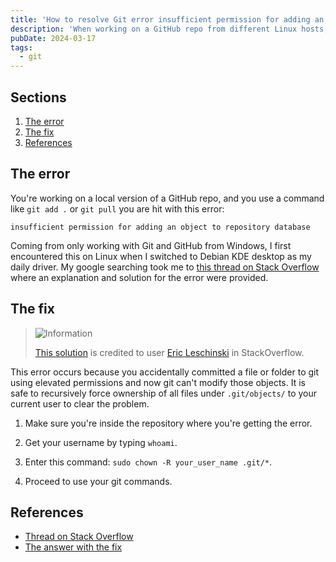 ```yaml
---
title: 'How to resolve Git error insufficient permission for adding an object to repository database'
description: 'When working on a GitHub repo from different Linux hosts, I encountered an "insufficient permission" error when using git commands. Here is the solution that worked for me from StackOverflow.'
pubDate: 2024-03-17
tags:
  - git
---
```


## Sections

1. [The error](#error)
2. [The fix](#fix)
3. [References](#ref)

<div id='error'/>

## The error

You're working on a local version of a GitHub repo, and you use a command like `git add .` or `git pull` you are hit with this error:

```
insufficient permission for adding an object to repository database
```

Coming from only working with Git and GitHub from Windows, I first encountered this on Linux when I switched to Debian KDE desktop as my daily driver. My google searching took me to <a href="https://stackoverflow.com/questions/18324279/github-error-insufficient-permission-for-adding-an-object-to-repository-databas" target="_blank">this thread on Stack Overflow</a> where an explanation and solution for the error were provided.

<div id='fix'/>

## The fix

> <img src="/assets/info.svg" class="info" loading="lazy" decoding="async" alt="Information">
>
> <a href="https://stackoverflow.com/a/26137707" target="_blank">This solution</a> is credited to user <a href="https://stackoverflow.com/users/445131/eric-leschinski" target="_blank">Eric Leschinski</a> in StackOverflow.

This error occurs because you accidentally committed a file or folder to git using elevated permissions and now git can't modify those objects. It is safe to recursively force ownership of all files under `.git/objects/` to your current user to clear the problem.

1. Make sure you're inside the repository where you're getting the error.

2. Get your username by typing `whoami`.

3. Enter this command: `sudo chown -R your_user_name .git/*`.

4. Proceed to use your git commands.

<div id='ref'/>

## References

- <a href="https://stackoverflow.com/questions/18324279/github-error-insufficient-permission-for-adding-an-object-to-repository-databas" target="_blank">Thread on Stack Overflow</a>
- <a href="https://stackoverflow.com/a/26137707" target="_blank">The answer with the fix</a>
